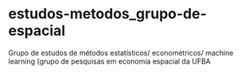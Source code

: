 # estudos-metodos_grupo-de-espacial
Grupo de estudos de métodos estatísticos/ econométricos/ machine learning (grupo de pesquisas em economia espacial da UFBA 
